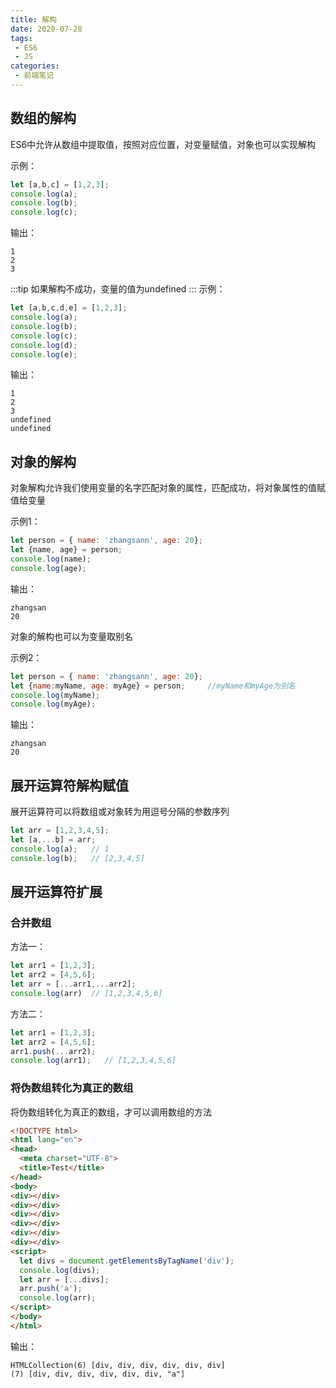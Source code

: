 ```yaml
---
title: 解构
date: 2020-07-28
tags:
 - ES6
 - JS
categories:
 - 前端笔记 
---
```


## 数组的解构
ES6中允许从数组中提取值，按照对应位置，对变量赋值，对象也可以实现解构

示例：
```js
let [a,b,c] = [1,2,3];
console.log(a);
console.log(b);
console.log(c);
```
输出：
```
1
2
3
```

:::tip
如果解构不成功，变量的值为undefined
:::
示例：
```js
let [a,b,c,d,e] = [1,2,3];
console.log(a);
console.log(b);
console.log(c);
console.log(d);
console.log(e);
```
输出：
```
1
2
3
undefined
undefined
```

## 对象的解构
对象解构允许我们使用变量的名字匹配对象的属性，匹配成功，将对象属性的值赋值给变量

示例1：
```js
let person = { name: 'zhangsann', age: 20};
let {name, age} = person;
console.log(name);
console.log(age);
```
输出：
```
zhangsan
20
```
对象的解构也可以为变量取别名

示例2：
```js
let person = { name: 'zhangsann', age: 20};
let {name:myName, age: myAge} = person;     //myName和myAge为别名
console.log(myName);
console.log(myAge);
```
输出：
```
zhangsan
20
```

## 展开运算符解构赋值
展开运算符可以将数组或对象转为用逗号分隔的参数序列
```js
let arr = [1,2,3,4,5];
let [a,...b] = arr;
console.log(a);   // 1
console.log(b);   // [2,3,4,5]
```

## 展开运算符扩展
### 合并数组
方法一：
```js
let arr1 = [1,2,3];
let arr2 = [4,5,6];
let arr = [...arr1,...arr2];
console.log(arr)  // [1,2,3,4,5,6]
```

方法二：
```js
let arr1 = [1,2,3];
let arr2 = [4,5,6];
arr1.push(...arr2);
console.log(arr1);   // [1,2,3,4,5,6]
```

### 将伪数组转化为真正的数组
将伪数组转化为真正的数组，才可以调用数组的方法
```html
<!DOCTYPE html>
<html lang="en">
<head>
  <meta charset="UTF-8">
  <title>Test</title>
</head>
<body>
<div></div>
<div></div>
<div></div>
<div></div>
<div></div>
<div></div>
<script>
  let divs = document.getElementsByTagName('div');
  console.log(divs);
  let arr = [...divs];
  arr.push('a');
  console.log(arr);
</script>
</body>
</html>
```
输出：
```
HTMLCollection(6) [div, div, div, div, div, div]
(7) [div, div, div, div, div, div, "a"]
```